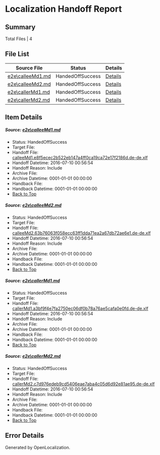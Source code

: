 # <a name='report-top'></a> Localization Handoff Report

## Summary
 Total Files | 4

## File List
 Source File | Status | Details 
 ----------- | ------ | ------- 
 [e2e\calleeMd1.md](https://github.com/OpenLocalizationTestOrg/oltest/blob/f2411164c80c8cb641836266ccabd539856165b6/e2e/calleeMd1.md) | HandedOffSuccess | [Details](#8dbe75c1fa03ed6d8afc48a8f65ffca50a223eec1)
 [e2e\calleeMd2.md](https://github.com/OpenLocalizationTestOrg/oltest/blob/f2411164c80c8cb641836266ccabd539856165b6/e2e/calleeMd2.md) | HandedOffSuccess | [Details](#45ab8a46e23676d3f57cdc01224d0b3ae16781272)
 [e2e\callerMd1.md](https://github.com/OpenLocalizationTestOrg/oltest/blob/f2411164c80c8cb641836266ccabd539856165b6/e2e/callerMd1.md) | HandedOffSuccess | [Details](#9109a0f452db94ed4244f2334c87f11dfeb4ae6c3)
 [e2e\callerMd2.md](https://github.com/OpenLocalizationTestOrg/oltest/blob/f2411164c80c8cb641836266ccabd539856165b6/e2e/callerMd2.md) | HandedOffSuccess | [Details](#5b68bba2bf597138830210458d1e01a5429e714f4)

## Item Details
##### <a name='8dbe75c1fa03ed6d8afc48a8f65ffca50a223eec1'></a> Source: [e2e\calleeMd1.md](https://github.com/OpenLocalizationTestOrg/oltest/blob/f2411164c80c8cb641836266ccabd539856165b6/e2e/calleeMd1.md)
* Status: HandedOffSuccess
* Target File: 
* Handoff File: [calleeMd1.e8f5ecec2b522eb147a4ff0ca19ca72e17f2186d.de-de.xlf](https://github.com/OpenLocalizationTestOrg/olhandoff-e2e/blob/303f8a1c31939e6798e6360c38d0c4ad5952d762/ol-handoff/OpenLocalizationTestOrg/oltest-dede-fly/ci/ht/calleeMd1.e8f5ecec2b522eb147a4ff0ca19ca72e17f2186d.de-de.xlf)
* Handoff Datetime: 2016-07-10 00:56:54
* Handoff Reason: Include
* Archive File: 
* Archive Datetime: 0001-01-01 00:00:00
* Handback File: 
* Handback Datetime: 0001-01-01 00:00:00
* [Back to Top](#report-top)

##### <a name='45ab8a46e23676d3f57cdc01224d0b3ae16781272'></a> Source: [e2e\calleeMd2.md](https://github.com/OpenLocalizationTestOrg/oltest/blob/f2411164c80c8cb641836266ccabd539856165b6/e2e/calleeMd2.md)
* Status: HandedOffSuccess
* Target File: 
* Handoff File: [calleeMd2.63b76063f058ecc63ff1dda71ea2a67db72ae6e1.de-de.xlf](https://github.com/OpenLocalizationTestOrg/olhandoff-e2e/blob/303f8a1c31939e6798e6360c38d0c4ad5952d762/ol-handoff/OpenLocalizationTestOrg/oltest-dede-fly/ci/ht/calleeMd2.63b76063f058ecc63ff1dda71ea2a67db72ae6e1.de-de.xlf)
* Handoff Datetime: 2016-07-10 00:56:54
* Handoff Reason: Include
* Archive File: 
* Archive Datetime: 0001-01-01 00:00:00
* Handback File: 
* Handback Datetime: 0001-01-01 00:00:00
* [Back to Top](#report-top)

##### <a name='9109a0f452db94ed4244f2334c87f11dfeb4ae6c3'></a> Source: [e2e\callerMd1.md](https://github.com/OpenLocalizationTestOrg/oltest/blob/f2411164c80c8cb641836266ccabd539856165b6/e2e/callerMd1.md)
* Status: HandedOffSuccess
* Target File: 
* Handoff File: [callerMd1.a3bf9f4e7fa2750ec06df0b78a76ae5cafa0e0fd.de-de.xlf](https://github.com/OpenLocalizationTestOrg/olhandoff-e2e/blob/303f8a1c31939e6798e6360c38d0c4ad5952d762/ol-handoff/OpenLocalizationTestOrg/oltest-dede-fly/ci/ht/callerMd1.a3bf9f4e7fa2750ec06df0b78a76ae5cafa0e0fd.de-de.xlf)
* Handoff Datetime: 2016-07-10 00:56:54
* Handoff Reason: Include
* Archive File: 
* Archive Datetime: 0001-01-01 00:00:00
* Handback File: 
* Handback Datetime: 0001-01-01 00:00:00
* [Back to Top](#report-top)

##### <a name='5b68bba2bf597138830210458d1e01a5429e714f4'></a> Source: [e2e\callerMd2.md](https://github.com/OpenLocalizationTestOrg/oltest/blob/f2411164c80c8cb641836266ccabd539856165b6/e2e/callerMd2.md)
* Status: HandedOffSuccess
* Target File: 
* Handoff File: [callerMd2.c7d976edeb9cd5406eae7aba4c05d6d92e81ae95.de-de.xlf](https://github.com/OpenLocalizationTestOrg/olhandoff-e2e/blob/303f8a1c31939e6798e6360c38d0c4ad5952d762/ol-handoff/OpenLocalizationTestOrg/oltest-dede-fly/ci/ht/callerMd2.c7d976edeb9cd5406eae7aba4c05d6d92e81ae95.de-de.xlf)
* Handoff Datetime: 2016-07-10 00:56:54
* Handoff Reason: Include
* Archive File: 
* Archive Datetime: 0001-01-01 00:00:00
* Handback File: 
* Handback Datetime: 0001-01-01 00:00:00
* [Back to Top](#report-top)


## Error Details

Generated by OpenLocalization.
